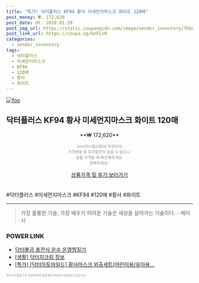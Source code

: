 ```yaml
--- 
title: "특가! 닥터플러스 KF94 황사 미세먼지마스크 화이트 120매" 
post_money: ₩. 172,620 
post_date: dt. 2020.01.29 
post_img_url: https://static.coupangcdn.com/image/vendor_inventory/fbbe/e547867821d6bb1b644fc42721fcb2dfd14004558b2bf384400edc39888a.jpg 
post_link_url: https://coupa.ng/bnFLsR 
categories: 
  - vendor_inventory 
tags: 
  - 닥터플러스 
  - 미세먼지마스크 
  - KF94 
  - 120매 
  - 황사 
  - 화이트 
--- 
```

[![foo](https://static.coupangcdn.com/image/vendor_inventory/fbbe/e547867821d6bb1b644fc42721fcb2dfd14004558b2bf384400edc39888a.jpg)](https://coupa.ng/bnFLsR) 

## 닥터플러스 KF94 황사 미세먼지마스크 화이트 120매 
<p style="text-align: center;">**₩ 172,620**</p> 
<p style="text-align: center;"><span style="color: #898c8f; font-family: Georgia,Times,serif; font-size: 0.75em;">2020년01월29일에 작성되어, <br>가격변동 및 추가할인이 있을 수 있으니,<br> 상품 가격을 꼭!확인해주세요.<br>행복하세요~</span> 
</p>	 
<div markdown="0" style="text-align: center;"><a href="https://coupa.ng/bnFLsR" class="btn btn--success">상품가격 및 후기 보러가기</a></div> 
<br><br> 
  #닥터플러스 #미세먼지마스크 #KF94 #120매 #황사 #화이트 
<hr> 

> 가장 훌륭한 기술, 가장 배우기 어려운 기술은 세상을 살아가는 기술이다. - 메이시 


### POWER LINK

* <a href="https://blog.naver.com/sakai111/221785424970" target="_blank">닥터불곰 충전식 온수 온열찜질기</a>
* <a href="https://blog.naver.com/fash111/221768602651" target="_blank"> [생활] 닥터지크림 정보 </a>
* <a href="https://blog.naver.com/santokki14/221790137170" target="_blank">[특가] [닥터아토마일드] 황사마스크 외출세트(어린이용/유아용...</a>

<span style="color: #898c8f; font-family: Georgia,Times,serif; font-size: 0.55em;">파트너스활동으로 작성자에게 일정액의 커미션이 제공될수 있습니다.</span> 
